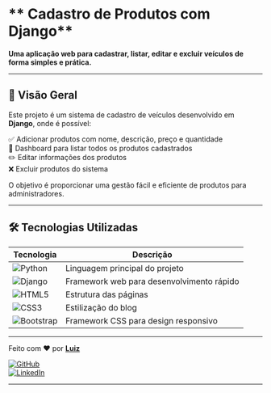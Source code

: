 # ** Cadastro de Produtos com Django**

**Uma aplicação web para cadastrar, listar, editar e excluir veículos de forma simples e prática.**

---

## **🚀 Visão Geral**
Este projeto é um sistema de cadastro de veículos desenvolvido em **Django**, onde é possível:

✅ Adicionar produtos com nome, descrição, preço e quantidade  
📝 Dashboard para listar todos os produtos cadastrados  
✏️ Editar informações dos produtos  
❌ Excluir produtos do sistema  

O objetivo é proporcionar uma gestão fácil e eficiente de produtos para administradores.

---

## **🛠️ Tecnologias Utilizadas**  
| **Tecnologia** | **Descrição** |  
|----------------|--------------|  
| ![Python](https://img.shields.io/badge/Python-3776AB?style=for-the-badge&logo=python&logoColor=white) | Linguagem principal do projeto |  
| ![Django](https://img.shields.io/badge/Django-092E20?style=for-the-badge&logo=django&logoColor=white) | Framework web para desenvolvimento rápido |  
| ![HTML5](https://img.shields.io/badge/HTML5-E34F26?style=for-the-badge&logo=html5&logoColor=white) | Estrutura das páginas |  
| ![CSS3](https://img.shields.io/badge/CSS3-1572B6?style=for-the-badge&logo=css3&logoColor=white) | Estilização do blog |  
| ![Bootstrap](https://img.shields.io/badge/Bootstrap-563D7C?style=for-the-badge&logo=bootstrap&logoColor=white) | Framework CSS para design responsivo |  

---

Feito com ❤️ por **[Luiz](https://github.com/Lu1zJ0s3)**  

[![GitHub](https://img.shields.io/badge/GitHub-100000?style=for-the-badge&logo=github&logoColor=white)](https://github.com/Lu1zJ0s3)  
[![LinkedIn](https://img.shields.io/badge/LinkedIn-0077B5?style=for-the-badge&logo=linkedin&logoColor=white)](https://www.linkedin.com/in/luiz-andrade-90a92a227/)  

---
